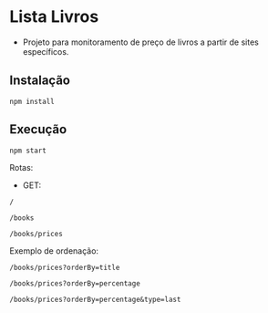 # Lista Livros

* Projeto para monitoramento de preço de livros a partir de sites específicos.

## Instalação

`npm install`

## Execução

`npm start`

Rotas:

* GET:

`/`

`/books`

`/books/prices`

Exemplo de ordenação:

`/books/prices?orderBy=title`

`/books/prices?orderBy=percentage`

`/books/prices?orderBy=percentage&type=last`
